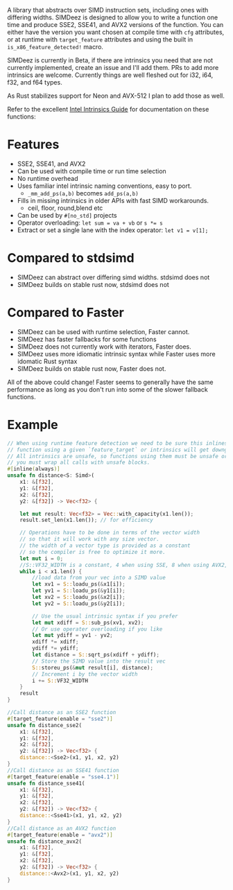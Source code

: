 A library that abstracts over SIMD instruction sets, including ones with differing widths.
SIMDeez is designed to allow you to write a function one time and produce SSE2, SSE41, and AVX2 versions of the function.
You can either have the version you want chosen at compile time with `cfg` attributes, or at runtime with
`target_feature` attributes and using the built in `is_x86_feature_detected!` macro.

SIMDeez is currently in Beta, if there are intrinsics you need that are not currently implemented, create an issue
and I'll add them. PRs to add more intrinsics are welcome. Currently things are well fleshed out for i32, i64, f32, and f64 types.

As Rust stabilizes support for Neon and AVX-512 I plan to add those as well.

Refer to the excellent [Intel Intrinsics Guide](https://software.intel.com/sites/landingpage/IntrinsicsGuide/#) for documentation on these functions:

# Features

* SSE2, SSE41, and AVX2 
* Can be used with compile time or run time selection
* No runtime overhead
* Uses familiar intel intrinsic naming conventions, easy to port. 
  * `_mm_add_ps(a,b)` becomes `add_ps(a,b)`
* Fills in missing intrinsics in older APIs with fast SIMD workarounds. 
  * ceil, floor, round,blend etc
* Can be used by `#[no_std]` projects
* Operator overloading: `let sum = va + vb` or `s *= s`
* Extract or set a single lane with the index operator: `let v1 = v[1];`

# Compared to stdsimd

* SIMDeez can abstract over differing simd widths. stdsimd does not
* SIMDeez builds on stable rust now, stdsimd does not

# Compared to Faster

* SIMDeez can be used with runtime selection, Faster cannot.
* SIMDeez has faster fallbacks for some functions
* SIMDeez does not currently work with iterators, Faster does.
* SIMDeez uses more idiomatic intrinsic syntax while Faster uses more idomatic Rust syntax
* SIMDeez builds on stable rust now, Faster does not.

All of the above could change! Faster seems to generally have the same
performance as long as you don't run into some of the slower fallback functions.


# Example

```rust
// When using runtime feature detection we need to be sure this inlines into each specific
// function using a given `feature_target` or intrinsics will get downgraded
// All intrinsics are unsafe, so functions using them must be unsafe or 
// you must wrap all calls with unsafe blocks.
#[inline(always)]
unsafe fn distance<S: Simd>(
    x1: &[f32], 
    y1: &[f32], 
    x2: &[f32], 
    y2: &[f32]) -> Vec<f32> {

    let mut result: Vec<f32> = Vec::with_capacity(x1.len());
    result.set_len(x1.len()); // for efficiency

    // Operations have to be done in terms of the vector width
    // so that it will work with any size vector.
    // the width of a vector type is provided as a constant
    // so the compiler is free to optimize it more.
    let mut i = 0;
    //S::VF32_WIDTH is a constant, 4 when using SSE, 8 when using AVX2, etc
    while i < x1.len() {
        //load data from your vec into a SIMD value
        let xv1 = S::loadu_ps(&x1[i]);
        let yv1 = S::loadu_ps(&y1[i]);
        let xv2 = S::loadu_ps(&x2[i]);
        let yv2 = S::loadu_ps(&y2[i]);

        // Use the usual intrinsic syntax if you prefer
        let mut xdiff = S::sub_ps(xv1, xv2);
        // Or use operater overloading if you like
        let mut ydiff = yv1 - yv2;
        xdiff *= xdiff;
        ydiff *= ydiff;
        let distance = S::sqrt_ps(xdiff + ydiff);
        // Store the SIMD value into the result vec
        S::storeu_ps(&mut result[i], distance);
        // Increment i by the vector width
        i += S::VF32_WIDTH
    }
    result
}

//Call distance as an SSE2 function
#[target_feature(enable = "sse2")]
unsafe fn distance_sse2(
    x1: &[f32], 
    y1: &[f32], 
    x2: &[f32], 
    y2: &[f32]) -> Vec<f32> {
    distance::<Sse2>(x1, y1, x2, y2)
}
//Call distance as an SSE41 function
#[target_feature(enable = "sse4.1")]
unsafe fn distance_sse41(
    x1: &[f32], 
    y1: &[f32], 
    x2: &[f32], 
    y2: &[f32]) -> Vec<f32> {
    distance::<Sse41>(x1, y1, x2, y2)
}
//Call distance as an AVX2 function
#[target_feature(enable = "avx2")]
unsafe fn distance_avx2(
    x1: &[f32], 
    y1: &[f32], 
    x2: &[f32], 
    y2: &[f32]) -> Vec<f32> {
    distance::<Avx2>(x1, y1, x2, y2)
}
```
